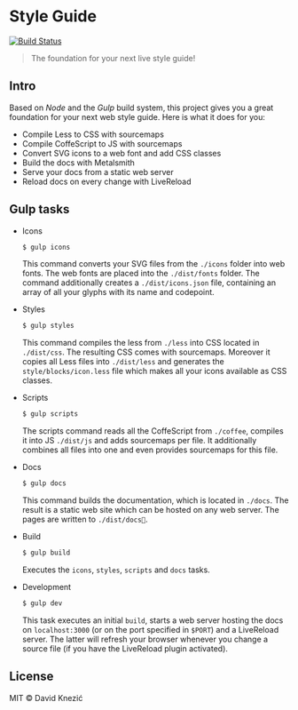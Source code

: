 # Style Guide

[![Build Status][status]][travis]

> The foundation for your next live style guide!

## Intro

Based on *Node* and the *Gulp* build system,
this project gives you a great foundation
for your next web style guide. Here is what it does for you:

* Compile Less to CSS with sourcemaps
* Compile CoffeScript to JS with sourcemaps
* Convert SVG icons to a web font and add CSS classes
* Build the docs with Metalsmith
* Serve your docs from a static web server
* Reload docs on every change with LiveReload

## Gulp tasks

- Icons

  ```sh
  $ gulp icons
  ```

  This command converts your SVG files from the `./icons` folder
  into web fonts. The web fonts are placed into the `./dist/fonts`
  folder. The command additionally creates a `./dist/icons.json`
  file, containing an array of all your glyphs with its name
  and codepoint.

- Styles

  ```sh
  $ gulp styles
  ```

  This command compiles the less from `./less` into CSS
  located in `./dist/css`. The resulting CSS comes with
  sourcemaps. Moreover it copies all Less files into
  `./dist/less` and generates the `style/blocks/icon.less`
  file which makes all your icons available as CSS classes.

- Scripts

  ```sh
  $ gulp scripts
  ```

  The scripts command reads all the CoffeScript from `./coffee`,
  compiles it into JS `./dist/js` and adds sourcemaps per file.
  It additionally combines all files into one and even provides
  sourcemaps for this file.

- Docs

  ```sh
  $ gulp docs
  ```

  This command builds the documentation, which is located in
  `./docs`. The result is a static web site which can be hosted
  on any web server. The pages are written to `./dist/docs`.

- Build

  ```sh
  $ gulp build
  ```

  Executes the `icons`, `styles`, `scripts` and `docs` tasks.

- Development

  ```sh
  $ gulp dev
  ```

  This task executes an initial `build`, starts a web server
  hosting the docs on `localhost:3000` (or on the port
  specified in `$PORT`) and a LiveReload server.
  The latter will refresh your browser whenever you change a
  source file (if you have the LiveReload plugin activated).

## License

MIT © David Knezić

[status]: https://travis-ci.org/davidknezic/style-guide.svg
[travis]: https://travis-ci.org/davidknezic/style-guide
